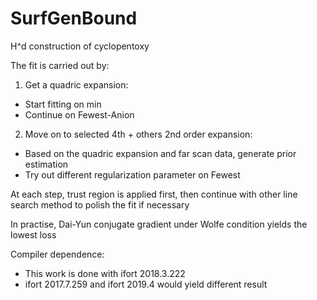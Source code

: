 # SurfGenBound
H^d construction of cyclopentoxy

The fit is carried out by:
1. Get a quadric expansion:
* Start fitting on min
* Continue on Fewest-Anion
2. Move on to selected 4th + others 2nd order expansion:
* Based on the quadric expansion and far scan data, generate prior estimation
* Try out different regularization parameter on Fewest

At each step, trust region is applied first, then continue with other line search method to polish the fit if necessary

In practise, Dai-Yun conjugate gradient under Wolfe condition yields the lowest loss

Compiler dependence:
* This work is done with ifort 2018.3.222
* ifort 2017.7.259 and ifort 2019.4 would yield different result